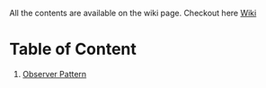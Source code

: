 All the contents are available on the wiki page. Checkout here [Wiki](../.././wiki)
# Table of Content

1. [Observer Pattern](./ObserverPattern/README.md)
